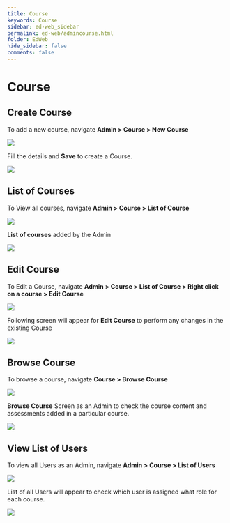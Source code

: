 ```yaml
---
title: Course
keywords: Course
sidebar: ed-web_sidebar
permalink: ed-web/admincourse.html
folder: EdWeb
hide_sidebar: false
comments: false
---
```




# Course
## Create Course
To add a new course, navigate **Admin > Course > New Course**

![](/images/4.png)

Fill the details and **Save** to create a Course.

![](/images/5.png)

## List of Courses

To View all courses, navigate **Admin > Course > List of Course**

![](/images/6.png)

**List of courses** added by the Admin

![](/images/7.png)

## Edit Course

To Edit a Course, navigate **Admin > Course > List of Course > Right click on a course > Edit Course**

![](/images/8.png)

Following screen will appear for **Edit Course** to perform any changes in the existing Course

![](/images/9.png)

## Browse Course

To browse a course, navigate **Course > Browse Course**

![](/images/10.png)

**Browse Course** Screen as an Admin to check the course content and assessments added in a particular course.

![](/images/11.png)

## View List of Users

To view all Users as an Admin, navigate **Admin > Course > List of Users**

![](/images/12.png)

List of all Users will appear to check which user is assigned what role for each course.

![](/images/13.png)
